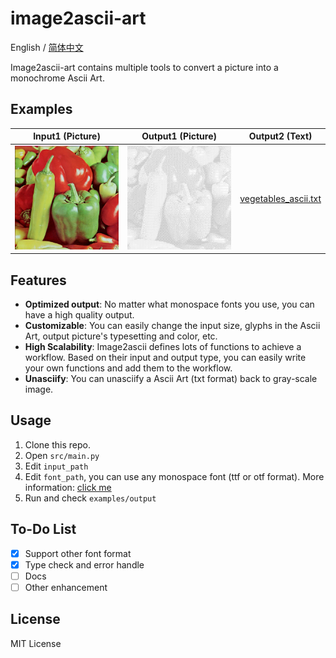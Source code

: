 # image2ascii-art

English / [简体中文](.github/resources/mainpage/README_CHS.md)

Image2ascii-art contains multiple tools to convert a picture into a monochrome Ascii Art.

## Examples

| Input1 (Picture)                                             | Output1 (Picture)                                                        | Output2 (Text)                                               |
|--------------------------------------------------------------|--------------------------------------------------------------------------|--------------------------------------------------------------|
| ![vegetables.png](.github/resources/mainpage/vegetables.png) | ![vegetables_ascii.png](.github/resources/mainpage/vegetables_ascii.png) | [vegetables_ascii.txt](examples/output/vegetables_ascii.txt) |

## Features

* **Optimized output**: No matter what monospace fonts you use, you can have a high quality output.
* **Customizable**: You can easily change the input size, glyphs in the Ascii Art, output picture's typesetting and
  color, etc.
* **High Scalability**: Image2ascii defines lots of functions to achieve a workflow. Based on their input and output
  type, you can easily write your own functions and add them to the workflow.
* **Unasciify**: You can unasciify a Ascii Art (txt format) back to gray-scale image.

## Usage

1. Clone this repo.
2. Open `src/main.py`
3. Edit `input_path`
4. Edit `font_path`, you can use any monospace font (ttf or otf format). More information: [click me](assets/README.md)
5. Run and check `examples/output`

## To-Do List

- [x] Support other font format
- [x] Type check and error handle
- [ ] Docs
- [ ] Other enhancement

## License

MIT License
